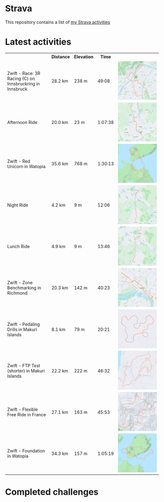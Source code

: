 # Strava

This repository contains a list of [my Strava activities](https://www.strava.com/athletes/62214940)

# Latest activities
<!--START_SECTION:strava-activities-->
<table>
    <tr>
        <th></th>
        <th>Distance</th>
        <th>Elevation</th>
        <th>Time</th>
        <th></th>
    </tr>
            <tr>
            <td>Zwift - Race: 3R Racing (C) on Innsbruckring in Innsbruck</td>
            <td>28.2 km</td>
            <td>238 m</td>
            <td>49:08</td>
                            <td><img src="files/activities/9162422046/103ab394-fe20-11ed-9942-9a34a3268d72.png" /></td>
                    </tr>
            <tr>
            <td>Afternoon Ride</td>
            <td>20.0 km</td>
            <td>23 m</td>
            <td>1:07:38</td>
                            <td><img src="files/activities/9157342987/6eef28e6-fd73-11ed-b177-00224804aad3.png" /></td>
                    </tr>
            <tr>
            <td>Zwift - Red Unicorn in Watopia</td>
            <td>35.6 km</td>
            <td>768 m</td>
            <td>1:30:13</td>
                            <td><img src="files/activities/9155976770/6cdaa4d6-fd73-11ed-9f5a-00224804aad3.png" /></td>
                    </tr>
            <tr>
            <td>Night Ride</td>
            <td>4.2 km</td>
            <td>9 m</td>
            <td>12:06</td>
                            <td><img src="files/activities/9152881957/6c30ad96-fd73-11ed-808c-00224804aad3.png" /></td>
                    </tr>
            <tr>
            <td>Lunch Ride</td>
            <td>4.9 km</td>
            <td>9 m</td>
            <td>13:46</td>
                            <td><img src="files/activities/9148704237/103a09f2-fc82-11ed-b9c2-000d3a10a046.png" /></td>
                    </tr>
            <tr>
            <td>Zwift - Zone Benchmarking in Richmond</td>
            <td>20.3 km</td>
            <td>142 m</td>
            <td>40:23</td>
                            <td><img src="files/activities/9138675211/0bdab31e-fbbc-11ed-8660-9a34a3268d72.png" /></td>
                    </tr>
            <tr>
            <td>Zwift - Pedaling Drills in Makuri Islands</td>
            <td>8.1 km</td>
            <td>79 m</td>
            <td>20:21</td>
                            <td><img src="files/activities/9138442860/0b8a59f0-fbbc-11ed-9b66-9a34a3268d72.png" /></td>
                    </tr>
            <tr>
            <td>Zwift - FTP Test (shorter) in Makuri Islands</td>
            <td>22.2 km</td>
            <td>222 m</td>
            <td>46:32</td>
                            <td><img src="files/activities/9132215821/0ae15210-fbbc-11ed-b507-9a34a3268d72.png" /></td>
                    </tr>
            <tr>
            <td>Zwift - Flexible Free Ride in France</td>
            <td>27.1 km</td>
            <td>163 m</td>
            <td>45:53</td>
                            <td><img src="files/activities/9120215227/089eba9c-fbbc-11ed-a5c0-9a34a3268d72.png" /></td>
                    </tr>
            <tr>
            <td>Zwift - Foundation in Watopia</td>
            <td>34.3 km</td>
            <td>157 m</td>
            <td>1:05:19</td>
                            <td><img src="files/activities/9111623965/061c97e4-fbbc-11ed-a109-9a34a3268d72.png" /></td>
                    </tr>
    </table>
<!--END_SECTION:strava-activities-->

# Completed challenges
<!--START_SECTION:strava-challenges-->

<!--END_SECTION:strava-challenges-->